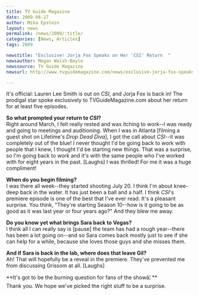 ```yaml
---
title: TV Guide Magazine
date: 2009-08-27
author: Mika Epstein
layout: news
permalink: /news/2009/:title/
categories: [News, Articles]
tags: 2009

newstitle: "Exclusive! Jorja Fox Speaks on Her 'CSI' Return  "
newsauthor: Megan Walsh-Boyle  
newssource: TV Guide Magazine  
newsurl: http://www.tvguidemagazine.com/news/exclusive-jorja-fox-speaks-on-her-csi-return-1853.html  

---
```


It's official: Lauren Lee Smith is out on *CSI*, and Jorja Fox is back in! The prodigal star spoke exclusively to TVGuideMagazine.com about her return for at least five episodes.

**So what prompted your return to *CSI*?**  
Right around March, I felt really rested and was itching to work--I was ready and going to meetings and auditioning. When I was in Atlanta [filming a guest shot on Lifetime's *Drop Dead Diva*], I got the call about *CSI*--it was completely out of the blue! I never thought I'd be going back to work with people that I knew, I thought I'd be starting new things. That was a surprise, so I'm going back to work and it's with the same people who I've worked with for eight years in the past. [Laughs] I was thrilled! For me it was a huge compliment!

**When do you begin filming?**  
I was there all week--they started shooting July 20. I think I'm about knee-deep back in the water. It has just been a ball and a half. I think *CSI*'s premiere episode is one of the best that I've ever read. It's a pleasant surprise. You think, "They're starting Season 10--how is it going to be as good as it was last year or four years ago?" And they blew me away.

**Do you know yet what brings Sara back to Vegas?**  
I think all I can really say is [pause] the team has had a rough year--there has been a lot going on--and so Sara comes back mostly just to see if she can help for a while, because she loves those guys and she misses them.

**And if Sara is back in the lab, where does that leave Gil?**  
Ah! That will hopefully be a reveal in the premiere. They've prevented me from discussing Grissom at all. [Laughs]

**It's got to be the burning question for fans of the showâ¦ **  
Thank you. We hope we've picked the right stuff to be a surprise.  
